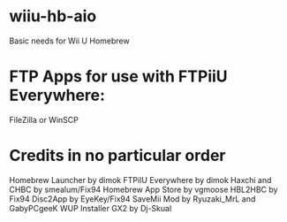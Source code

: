 # wiiu-hb-aio
Basic needs for Wii U Homebrew

# FTP Apps for use with FTPiiU Everywhere:
FileZilla or WinSCP

# Credits in no particular order
Homebrew Launcher by dimok
FTPiIU Everywhere by dimok
Haxchi and CHBC by smealum/Fix94
Homebrew App Store by vgmoose
HBL2HBC by Fix94
Disc2App by EyeKey/Fix94
SaveMii Mod by Ryuzaki_MrL and GabyPCgeeK
WUP Installer GX2 by Dj-Skual
